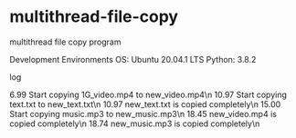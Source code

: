 # multithread-file-copy
multithread file copy program

Development Environments
OS: Ubuntu 20.04.1 LTS
Python: 3.8.2

log 

6.99  Start copying 1G_video.mp4 to new_video.mp4\n
10.97 Start copying text.txt to new_text.txt\n
10.97 new_text.txt is copied completely\n
15.00 Start copying music.mp3 to new_music.mp3\n
18.45 new_video.mp4 is copied completely\n
18.74 new_music.mp3 is copied completely\n

